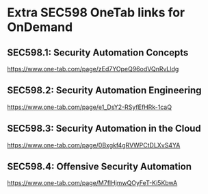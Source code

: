 # Extra SEC598 OneTab links for OnDemand

## SEC598.1: Security Automation Concepts
https://www.one-tab.com/page/zEd7YOpeQ96odVQnRvLldg

## SEC598.2: Security Automation Engineering
https://www.one-tab.com/page/e1_DsY2-RSyfEfHRk-1caQ

## SEC598.3: Security Automation in the Cloud
https://www.one-tab.com/page/0Bxgkf4gRVWPCtDLXvS4YA

## SEC598.4: Offensive Security Automation
https://www.one-tab.com/page/M7flHjmwQOyFeT-Ki5KbwA
